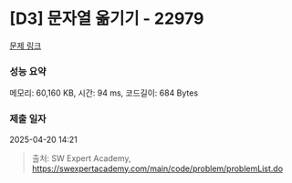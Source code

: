 # [D3] 문자열 옮기기 - 22979 

[문제 링크](https://swexpertacademy.com/main/code/problem/problemDetail.do?contestProbId=AZPOBiaqNo8DFAWB) 

### 성능 요약

메모리: 60,160 KB, 시간: 94 ms, 코드길이: 684 Bytes

### 제출 일자

2025-04-20 14:21



> 출처: SW Expert Academy, https://swexpertacademy.com/main/code/problem/problemList.do